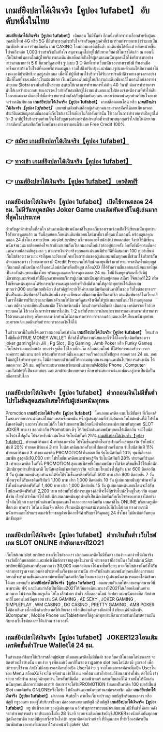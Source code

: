 # เกมส์ยิงปลาได้เงินจริง【คูปอง 1ufabet】  อับดับหนึ่งในไทย 

**เกมส์ยิงปลาได้เงินจริง【คูปอง 1ufabet】** เติมถอน ไม่มีขั้นต่ำ  อีกหนึ่งบริการทางเลือกสำหรับผู้คนยุคสมัยใหม่ 4G หรือ 5G ที่มีบริการสุดประทับใจสำหรับคุณลูกค้าที่เข้ามาร่วมทำรายการเข้าร่วมมาเป็นสมาชิกกับทางเราร่วมเดิมพัน เกม CASINO  โอนถอนเครดิตขั้นต่ำ ลงเดิมพันได้ตั้งแต่ หลักหน่วยขึ้นไปจนถึงหลัก 1,000 ร่วมร่าเริงบันเทิงใจ สนุกจนฉุดไม่อยู่ไปกับทางเว็บคาสิโนเราได้แล้ว ณ ตอนนี้เว็บไซต์พนันออนไลน์ผู้ให้บริการเกมเดิมพันสล็อตที่เปิดให้ผู้เล่นเกมพนันทุกคนได้ใช้บริการมาอย่างยาวนานมากกว่า 5 ปี มีภาพที่ดูสมจริง รูปแบบ 3 D
อีกทั้งทางเว็บพนันของทางเรายังมี ทีมงานมืออาชีพการสร้างเว็บไซต์ที่คอยบริการและดูแล  รวมไปถึงปรับปรุงและพัฒนารูปแบบตัวเกมให้มีความน่าใช้งานและมีประสิทธิภาพอยู่สม่ำเสมอ เพื่อที่ให้ผู้ที่เข้ามาใช้บริการได้รับการปรนนิบัติจากทางทางเราอย่างเต็มที่โดยที่ขาดเหลืออะไรแม้แต่น้อย เว็บพนันออนไลน์ผู้ให้บริการเกมเดิมพันคาสิโนออนไลน์ของทางค่ายเกม Slotของเรานั้นยังเป็นระบบ autoใช้เวลาการทำรายการไม่เกิน 40 วินาที ต่อการทำรายการ นับได้เลยว่าสะดวกสบายและรวดเร็วสำหรับสมาชิกผู้ใช้งานแน่นอนและไม่ต้องแจ้งพนักงานที่ทำให้เสียโอกาสและเวลาอีกต่อไปเมื่อทำรายการฝากตังค์กับผู้เดิมพันทุกคน
เหล่าเซียนพนันทุกท่านที่สนใจอยากจะร่วมเดิมพันเกม **เกมส์ยิงปลาได้เงินจริง【คูปอง 1ufabet】** เกมสล็อตออนไลน์ หรือ ***เกมส์ยิงปลาได้เงินจริง【คูปอง 1ufabet】*** เกมพนันเดิมพันสล็อตผู้เล่นทุกคนสามารถสมัครได้เลยเพียงกรอกประวัติและข้อมูลตามขั้นตอนที่เว็บไซต์เรามีให้เพียงไม่กี่ลำดับเท่านั้น ใช้เวลาในการทำรายการเปิดยูสไม่ถึง 3 นาทีผู้ใช้บริการทุกท่านก็จะได้รับยูสเซอร์และรหัสผ่านเพื่อที่จะเข้ามาสนุกสุดเร้าใจกับในค่ายเกมเราสมัครเป็นสมาชิกกับเว็บพนันของทางเราตอนนี้รับเลย Free Credit 100%

## 👉 [สมัคร เกมส์ยิงปลาได้เงินจริง【คูปอง 1ufabet】](https://archa888.com/)
## 👉 [ทางเข้า เกมส์ยิงปลาได้เงินจริง【คูปอง 1ufabet】](https://archa888.com/)
## 👉 [เกมส์ยิงปลาได้เงินจริง【คูปอง 1ufabet】 เครดิตฟรี](https://archa888.com/)

## เกมส์ยิงปลาได้เงินจริง【คูปอง 1ufabet】 เปิดใช้งานตลอด  24 ชม. ไม่มีวันหยุดสมัคร Joker Game เกมเดิมพันคาสิโนผู้เล่นมากที่สุดในประเทศ

สำหรับลูกค้าท่านใดที่สนใจ เล่นเกมเดิมพันพนันคาสิโนของเว็บของเราพร้อมเปิดให้เซียนพนันทุกท่านได้รับการดูแลแล้ว ณ วันนี้สุดยอดเว็บพนันเดิมพันออนไลน์มาที่แรงที่สุดมาในตอนนี้ พร้อมดูแลคุณตลอด 24 ชั่วโมง ลงทะเบียน เกมslot online แจ็กพอตและโบนัสเข้าง่ายแตกบ่อย จึงทำให้มีเซียนพนันจำนวนมากติดอกติดใจแล้วกับมาเล่นกับเว็บเกมออนไลน์เราต่ออยู่บ่อยครั้ง อีกทั้งยังมีความมั่นคงและความปลอดภัยสูงมาก ๆ ทางการเงินจ่ายจริงทุกยอดแน่นอนมีประวัติที่ดีเสมอมา 100 เปอร์เซ็นต์ เว็บไซต์ของเราควบวงจรที่สุดและยังตอบโจทย์ในการเล่นของผู้เล่นเกมพนันทุกคนที่เข้ามาใช้บริการกับค่ายเกมของเรา
เว็บของทางเรามี Credit Freeแจกให้กับนักลงทุนที่เข้ามาทำรายการสมัครใหม่ทุกยูส เว็บเกมเดิมพันพนันคาสิโนออนไลน์สมัครเพื่อเปิดยูส สล็อตXO ที่ได้รับความชื่นชอบและนิยมมากที่สุดเป็นระดับต้นๆของเมืองไทย พร้อมดูแลและบริการคุณตลอด 24 ชม. ไม่มีวันหยุดพร้อมทั้งยังมีผู้เชี่ยวชาญและเจ้าหน้าที่ที่มีคุณภาพคอยบริการผู้เล่นเกมพนันทุกท่านอยู่ตลอด สมัคร โจ๊กเกอร์123 เพื่อให้เซียนพนันทุกคนได้รับการบริการและดูแลอย่างทั่วถึงมีตัวเกมให้ลูกค้าทุกท่านได้เลือกเล่นมากกว่า300 เกมกันเลยทีเดียว
สิ่งสำคัญที่จะทำให้ค่ายเกมเดิมพันพนันคาสิโนของเว็บไซต์ของทางเรานั้นเป็นเกมเดิมพันคาสิโนอันดับหนึ่ง ลงทะเบียนตามขั้นตอนเพื่อเป็นสมาชิก  เกมเดิมพันคาสิโนเว็บคาสิโนเราได้มีการปรับปรุงและพัฒนาตัวเกมให้มีภาพที่ดูสมจริงเพื่อให้รูปแบบเกมนั้นน่าใช้งานอยู่ตลอดเวลา สมัครลงทะเบียนเป็นสมาชิก โจ๊กเกอร์เกมมิ่ง โอนฝากเครดิตขั้นต่ำ เติมถอน เครดิตรวดเร็วด้วยระบบออโต้ ใช้เวลาในการทำรายการไม่เกิน 1-2 นาทีทั้งรายการฝากและรายการถอนสามารถทำรายการได้ด้วยตนเองง่ายๆ หรือหากสมาชิกท่านใดไม่สามารถทำรายการถอนด้วยตนเองได้เซียนพนันทุกท่านสามารถแจ้งแอดมินเพื่อทำรายการถอนเงินให้ได้

ในช่วงเวลานี้ยืนยันได้เลยว่าเกมออนไลน์ทำเงิน **เกมส์ยิงปลาได้เงินจริง【คูปอง 1ufabet】** โอนฝากไม่มีขั้นต่ำTRUE MONEY WALLET ที่กำลังได้รับความนิยมเลยก็ว่าได้โดยเว็บเดิมพันของเรา joker gamingได้นำ  Jili , Pg Slot , Big Gaming , Amb Poker หรือ Funky Games เว็บไซต์รวมเกมป๊อกเด้ง บาคาร่า รูเล็ต ไฮโล แบ็กแจ๊ค สล็อตออนไลน์ ที่ได้รับการยอมรับจากจากองค์กรระบดับนานาชาติ พร้อมบริการอย่าดีมั่นคงและรวดเร็วคอยแก้ไขปัญหา ตลอดเวลา 24 ชม. มอบให้แก่ผู้ใช้บริการทุกท่าน ได้มีออกแบบตัวเกมที่ให้ความสนุกสนานสนุกและมันไปกับการเล่นพนัน ได้ ตลอดเวลา 24 ชม. อยู่ที่ความสะดวกของเซียนพนันผ่านบนMobile Phone , Computer และTabletที่เป็นระบบios และ androidแบบพกพา ศึกษาประสบการณ์และพัฒนาสู่การเป็นนักปั่นสล็อตระดับโลก

## เกมส์ยิงปลาได้เงินจริง【คูปอง 1ufabet】 ฝากถอนเงินไม่มีขั้นต่ำ โปรโมชั่นสุดแสนพิเศษให้กับผู้เล่นพนันทุกคน

 Promotion  **เกมส์ยิงปลาได้เงินจริง【คูปอง 1ufabet】** โอนถอนเครดิต แบบไม่มีขั้นต่ำ ที่เว็บคาสิโนของเราอยากจะนำเสนอให้แก่  เหล่าเซียนพนัน หรือผู้เล่นทุกคนที่กำลังค้นหาเว็บไซต์พนันที่มี โปรโมชั่นเครดิตดีๆ และการให้แบบไม่กั๊ก ให้เว็บของเราเป็นอีกหนึ่งตัวเลือกของนักเล่นพนันทุกคน SLOT JOKER ทางเรา ขอกล่าวกับ Promotion ดีๆ ให้กับนักเล่นเกมพนันทุกคนได้เลือกกัน จะมีโบนัสอะไรบ้างไปดูกัน
โปรสำหรับนักเล่นใหม่ รับโบนัสทันที 25% [เกมส์ยิงปลาได้เงินจริง【คูปอง 1ufabet】](https://archa888.com/) ทำยอดเทิร์นแค่ 4 เท่าของเครดิต
โปรโมชั่นเครดิตในการฝากครั้งแรกของวัน รับโบนัสทันที 20% ทำยอดเทิร์นแค่ 3 เท่า
โบนัสเครดิตฝากครั้งต่อไปของฝากครั้งแรก รับโบนัสทันที 11% ทำยอดเทิร์นแค่ 3 เท่าของเครดิต
 PROMOTION คืนยอดเสีย รับโบนัสทันที 10% ทุนที่เสียจากสมาชิก สูงสุดถึง10,000 บาท
โปรโมชั่นเครดิตแนะนำคนรู้จัก รับโบนัสทันที 28% ทำยอดเทิร์นแค่ 3 เท่าของเครดิต
ในทั้งนี้ PROMOTION สุดแสนพิศษที่เว็บเกมพนันเราได้จัดเตรียมขึ้นไว้ให้เพื่อนักเดิมพันทุกท่านที่หน้าตาดี โบนัสเครดิตฝากเล่นทุกๆวัน จะมีแบบไหนบ้างไปดูกัน
ฝาก 600 ติดต่อกัน 3 วัน ผู้เล่นเกมพนันทุกท่านจะได้รับโปรโมชั่นเครดิตฟรีทันที 500 บาท
ฝาก 900 ติดต่อกัน 7 วัน เพื่อนๆจะได้รับเครดิตฟรีทันที 1,100 บาท
ฝาก 1,000 ติดต่อกัน 10 วัน ผู้เล่นเกมพนันทุกท่านจะได้รับโบนัสเครดิตฟรีทันที 1,400 บาท
ฝาก 1,000 ติดต่อกัน 15 วัน ผู้เล่นเกมพนันออนไลน์จะได้รับโบนัสเครดิตฟรีทันที 2,200 บาท
พร้อมทั้งยังมีการหมุนวงล้อที่จะได้ลุ้นรับโบนัสใหญ่ในทุกวัน ตลอดทั้งวัน เรียกได้ว่าคืนกำไรให้กับนักเล่นเกมพนันทุกท่านที่เป็นนักเดิมพันกับเว็บไซต์ของทางเราได้อย่างจุใจกันไปเลย หากว่านักเล่นพนันทุกคนสนใจและอยากจะเดิมพัน เกมคาสิโน ONLINE หรือเกมรูเล็ต  ป๊อกเด้ง บาคาร่า ไฮโล แบ็กแจ๊ค สล็อต เซียนพนันทุกคนสามารถกดไปที่เว็บได้เลย ทางค่ายเรามีพนักงานและโปรแกรมเมอร์เชี่ยวชาญด้านนี้คอยให้คำปรึกษาให้คุณอยู่ 24 ชั่วโมง ไม่มีแม้แต่วันหยุดนักขัตฤกษ์

## เกมส์ยิงปลาได้เงินจริง【คูปอง 1ufabet】 ฝากเงินขั้นต่ำ  เว็บไซต์เกม SLOT ONLINE กำลังมาแรงปี2021

เว็บไซต์เกม slot online ทางเว็บไซต์ของเรา ฝากถอนเครดิตไม่มีขั้นต่ำ เล่นง่ายแตกง่ายได้เงินจริง รางวัลบิ๊กวินแตกบ่อยและเปอร์เซ็นต์การจ่ายสูงสุดในเวลานี ค่ายของเราถือว่าเป็น เว็บไซต์เกม Slot onlineที่มีผู้เล่นมากที่สุดมากกว่า 30,000 คนและมีแนวโน้มจะขึ้นเรื่อยๆ ทางเว็บไซต์เรานั้นยังได้รับจากมาตราฐานจากบ่อนต่างประเทศในเรื่องของการพนัน สำหรับนักเล่นเกมพนันทุกคนที่ต้องการและอยากที่จะทำตามขั้นตอนการสมัครเพื่อเป็นสมาชิกกับเว็บเกมของเรา ผู้เล่นพนันสามารถแอดไลน์เข้ามาได้เลย
	มาพบกับ **เกมส์ยิงปลาได้เงินจริง【คูปอง 1ufabet】** ออกแบบตัวเกมให้ความสนุกสนานที่มีภาพระดับ 4K และมีเกมกำลังเป็นที่นิยม2021ให้กับยอดนิยมมาแรงปี2021ได้เลือกเดิมพันอย่างมากมาย  ไม่ว่าจะเป็นเกมรูเล็ต ไฮโล เสือมังกร กำถั่ว สล็อตออนไลน์ ยิงปลา เกมพนันยอดฮิต กับค่ายคาสิโนออนไลน์ที่คุณชอบ เช่น SA GAMING , AE SEXY , JOKER GAMING , SIMPLEPLAY , WM CASINO , DG CASINO , PRETTY GAMING , AMB POKER  ไม่ต้องเดินทางไกลถึงต่างประเทศให้เสียเวลา หรือเสียค่าเดินทางอีกต่อไป เพียงแค่นักเดิมพันมีComputer , Mobile Phone และTabletพกพาได้ลูกค้าทุกท่านก็สามารถเข้ามาลิ้มรสความมันกับทางเว็บไซต์ของเราได้แล้วณ ช่วงเวลานี้

## เกมส์ยิงปลาได้เงินจริง【คูปอง 1ufabet】 JOKER123โอนเติมเครดิตขั้นต่ำTrue Walletได้ 24 ชม.

ในส่วนของวิธีการใช้บริการสล็อตjoker เติมถอนเครดิตไม่มีขั้นต่ำ ของเว็บคาสิโนออนไลน์ของเรา จะต้องทำอะไรบ้างนั้น แบบง่าย ๆ เพียงแค่เว็บคาสิโนของเราgame slot ออนไลน์ต้องมี ยูสเซอร์ เพื่อเข้าระบบใช้งาน ถ้ายังไม่มีสามารถสมัครเพื่อเปิด Userได้ง่าย ๆ จากโหมดการสมัครเพื่อเปิด Userในช่อง Menu สล็อตXoจึงจะได้ รหัสผ่าน เข้าใช้งาน พอได้มาแล้วก็ทำตามวิธีบนสมาร์ทโฟน ต่อไปนี้
เข้าระบบ รหัสผ่าน  ของลูกค้าทุกท่าน โทรศัพท์มือถือ , คอมพิวเตอร์ และแท็บเลตก็ได้
จากนั้นให้นักเล่นพนันทุกคนเลือกความต้องการว่า ต้องการจะได้รับPROMOTION รับเลยฟรีเครดิต 100 เปอร์เซ็นต์  Slot เกมเดิมพัน ONLONEหรือไม่รับ
ให้นักเล่นเกมพนันทุกท่านสมัครสมาชิก คลิก **เกมส์ยิงปลาได้เงินจริง【คูปอง 1ufabet】** ฝากถอน Autoไว ภาพในเว็บจะปรากฏเลขบัญชีพร้อมธนาคาร หรือบัญชี ทรูวอเลท ของผู้ให้บริการขึ้นมา
คัดลอกหมายเลขบัญชี หรือบัญชี **เกมส์ยิงปลาได้เงินจริง【คูปอง 1ufabet】** ทรู มันนี่วอเลท ของผู้เล่นทุกคน แล้วทำธุรกรรมระบบฝากเล่นแบบไม่มีขั้นต่ำได้เลย
หลังจากทำรายการแล้ว รอประมาณไม่ถึง 28 วินาที ระบบจะเติมเงินเข้าบัญชีJOKERของนักเดิมพันทุกคนผู้สมัครสมาชิก
หากมีปัญหาเรื่องเงินไม่เข้า กรุณาติดต่อเจ้าหน้าที่ ที่มีคุณภาพ ที่ทำเรื่องสมัครเป็นสมาชิกผ่านช่องทางที่แนบเอาไว้ทางหน้าเว็บjoker slot


